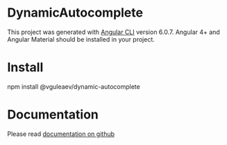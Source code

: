 # DynamicAutocomplete

This project was generated with [Angular CLI](https://github.com/angular/angular-cli) version 6.0.7.
Angular 4+ and Angular Material should be installed in your project.

# Install 

npm install @vguleaev/dynamic-autocomplete

# Documentation

Please read [documentation on github](https://github.com/vguleaev/DynamicAutocomplete)